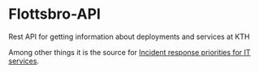 # Flottsbro-API

Rest API for getting information about deployments and services at KTH

Among other things it is the source for [Incident response priorities for IT services](https://app.kth.se/pipeline/).
